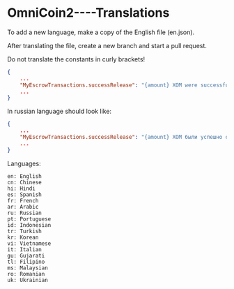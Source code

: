 # OmniCoin2----Translations

To add a new language, make a copy of the English file (en.json).

After translating the file, create a new branch and start a pull request.

Do not translate the constants in curly brackets!<br />
```json
{
    ...
    "MyEscrowTransactions.successRelease": "{amount} XOM were successfully released to {username}!"
    ...
}
```
In russian language should look like: <br />
```json
{
    ...
    "MyEscrowTransactions.successRelease": "{amount} XOM были успешно отправлены {username}!"
    ...
}
```

Languages:
```
en: English
cn: Chinese
hi: Hindi
es: Spanish
fr: French
ar: Arabic
ru: Russian
pt: Portuguese
id: Indonesian
tr: Turkish
kr: Korean
vi: Vietnamese
it: Italian
gu: Gujarati
tl: Filipino
ms: Malaysian
ro: Romanian
uk: Ukrainian
```